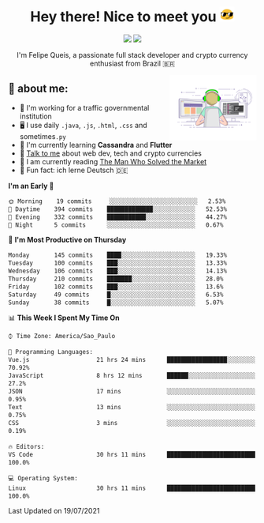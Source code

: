 
<h1 align="center">Hey there! Nice to meet you <img src="assets/sunglasses.gif" width="30"/></h1>

<p align="center">
  <a href="https://www.linkedin.com/in/fqueis"><img src="https://img.shields.io/badge/-LinkedIn-blue?style=flat&logo=Linkedin&logoColor=white" /></a>
  <a href="mailto:fqueis@gmail.com"><img src="https://img.shields.io/badge/-Gmail-c14438?style=flat&logo=Gmail&logoColor=white" /></a>
</p>

<p align="center">I'm Felipe Queis, a passionate full stack developer and crypto currency enthusiast from Brazil 🇧🇷</p>

<img width="35%" align="right" alt="fqueis" src="assets/profile.gif" /></p>

## 🤵 about me:

- 🏢 I'm working for a traffic governmental institution
- 🖥️ I use daily `.java`, `.js`, `.html`, `.css` and sometimes`.py`
- 🌱 I'm currently learning **Cassandra** and **Flutter**
- 💬 [Talk to me](https://github.com/fqueis/fqueis/discussions) about web dev, tech and crypto currencies
- 📖 I am currently reading [The Man Who Solved the Market](https://amzn.com/073521798X)
- 💭 Fun fact: ich lerne Deutsch 🇩🇪

<!--START_SECTION:waka-->
**I'm an Early 🐤** 

```text
🌞 Morning    19 commits     ░░░░░░░░░░░░░░░░░░░░░░░░░   2.53% 
🌆 Daytime    394 commits    █████████████░░░░░░░░░░░░   52.53% 
🌃 Evening    332 commits    ███████████░░░░░░░░░░░░░░   44.27% 
🌙 Night      5 commits      ░░░░░░░░░░░░░░░░░░░░░░░░░   0.67%

```
📅 **I'm Most Productive on Thursday** 

```text
Monday       145 commits    ████░░░░░░░░░░░░░░░░░░░░░   19.33% 
Tuesday      100 commits    ███░░░░░░░░░░░░░░░░░░░░░░   13.33% 
Wednesday    106 commits    ███░░░░░░░░░░░░░░░░░░░░░░   14.13% 
Thursday     210 commits    ███████░░░░░░░░░░░░░░░░░░   28.0% 
Friday       102 commits    ███░░░░░░░░░░░░░░░░░░░░░░   13.6% 
Saturday     49 commits     █░░░░░░░░░░░░░░░░░░░░░░░░   6.53% 
Sunday       38 commits     █░░░░░░░░░░░░░░░░░░░░░░░░   5.07%

```


📊 **This Week I Spent My Time On** 

```text
⌚︎ Time Zone: America/Sao_Paulo

💬 Programming Languages: 
Vue.js                   21 hrs 24 mins      █████████████████░░░░░░░░   70.92% 
JavaScript               8 hrs 12 mins       ██████░░░░░░░░░░░░░░░░░░░   27.2% 
JSON                     17 mins             ░░░░░░░░░░░░░░░░░░░░░░░░░   0.95% 
Text                     13 mins             ░░░░░░░░░░░░░░░░░░░░░░░░░   0.75% 
CSS                      3 mins              ░░░░░░░░░░░░░░░░░░░░░░░░░   0.19%

🔥 Editors: 
VS Code                  30 hrs 11 mins      █████████████████████████   100.0%

💻 Operating System: 
Linux                    30 hrs 11 mins      █████████████████████████   100.0%

```


 Last Updated on 19/07/2021
<!--END_SECTION:waka-->

